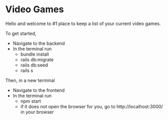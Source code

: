 # Video Games

Hello and welcome to #1 place to keep a list of your current video games. 

To get started,

- Navigate to the backend
- In the terminal run
    - bundle install
    - rails db:migrate
    - rails db:seed
    - rails s

Then, in a new terminal
- Navigate to the frontend
- In the terminal run 
    - npm start
    - if it does not open the browser for you, go to http://localhost:3000/ in your browser